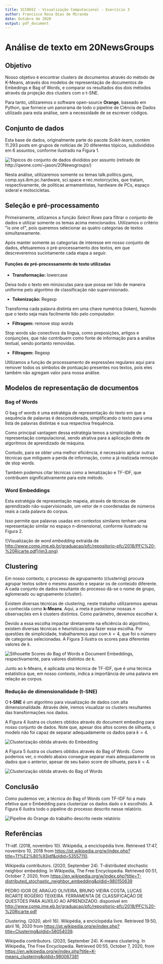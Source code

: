 ```yaml
---
title: SCC0652 - Visualização Computacional - Exercício 3
author: Francisco Rosa Dias de Miranda
date: Outubro de 2020
output: pdf_document
---
```


# Análise de texto em 20NewsGroups

## Objetivo

Nosso objetivo é encontrar clusters de documentos através do método de K-Means, através dos modelos de representação de documentos de Embedings e Bag of Words, e comparar os resultados dos dois métodos através da projeção dos clusters com o t-SNE.

Para tanto, utilizaremos o software open-source **Orange**, baseado em Python, que fornece um panorama de todo o pipeline de Ciência de Dados utilizado para esta análise, sem a necessidade de se escrever códigos.


## Conjunto de dados

Esta base de dados, originalmente parte do pacote *Scikit-learn*, contém 11.293 posts em grupos de notícias de 20 diferentes tópicos, subdivididos em 6 assuntos, conforme ilustrado na Figura 1.

![Tópicos do conjunto de dados divididos por assunto (retirado de http://qwone.com/~jason/20Newsgroups/)](im1.png)

Nesta análise, utilizaremos somente os temas talk.politics.guns, comp.sys.ibm.pc.hardware, sci.space e rec.motorcycles, que tratam, respectivamente, de políticas armamentistas, hardware de PCs, espaço sideral e motocicletas.


##  Seleção e pré-processamento

Primeiramente, utilizamos a função *Select Rows* para filtrar o conjunto de dados e utilizar somente os temas acima mencionados. Utilizamos o critério "is one of", pois queremos selecionar as quatro categorias de textos simultaneamente.

Após manter somente as categorias de interesse em nosso conjunto de dados, efetuaremos o pré-processamento dos textos, em que descreveremos sucintamente cada etapa a seguir.

#### Funções de pré-processamento de texto utilizadas

- **Transformação:** lowercase

Deixa todo o texto em minúsculas para que possa ser lido de maneira uniforme pelo algoritmo de classificação não supervisionado.

- **Tokenização:** Regexp

Transforma cada palavra distinta em uma chave numérica (token), fazendo que o texto seja mais facilmente lido pelo computador.

- **Filtragem:** remove stop words
  
Stop words são conectivos da língua, como preposições, artigos e conjunções, que não contribuem como fonte de informação para a análise textual, sendo portanto removidas.

- **Filtragem:** Regexp

Utilizamos a função de processamento de expressões regulares aqui para remover todos os símbolos de pontuação presentes nos textos, pois eles também não agregam valor para nossa análise.

## Modelos de representação de documentos

### Bag of Words

O bag of words é uma estratégia de representação do texto em que a sequência de palavras é desconsiderada, simplificando o texto para uma lista de palavras distintas e sua respectiva frequência.

Como principal vantagem dessa estratégia temos a simplicidade de representação computacional, sendo atrativa para a aplicação direta de algoritmos de aprendizado de máquina.

Contudo, para se obter uma melhor eficiência, é necessário aplicar outras técnicas que mitiguem a perda de informação, como a já realizada remoção de stop words.

Também podemos citar técnicas como a lematização e TF-IDF, que contribuem significativamente para este método.

### Word Embeddings

Esta estratégia de representação mapeia, através de técnicas de aprendizado não-supervisionado, um vetor de $n$ coordenadas de números reais a cada palavra do corpus.

Isso permite que palavras usadas em contextos similares tenham uma representação similar no espaço $n$-dimensional, conforme ilustrado na Figura 2.

![Visualização de *word embedding* extraída de http://www.comp.ime.eb.br/graduacao/pfc/repositorio-pfc/2018/PFC%20-%20Ricarte.pdf](im3.png)

## Clustering

Em nosso contexto, o processo de agrupamento (clustering) procura agrupar textos sobre o mesmo assunto e separar os de conteúdo diferente. A cada conjunto de dados resultante do processo dá-se o nome de grupo, aglomerado ou agrupamento (cluster).

Existem diversas técnicas de clustering, neste trabalho utilizaremos apenas a conhecida como **k-Means**. Aqui, a meta é particionar nossas $n$ observações em $k$ clusters distintos. Como parâmetro, devemos escolher $k$. 

Devido a essa escolha impactar diretamente na eficiência do algorítimo, existem diversas técnicas e heurísticas para fazer essa escolha. Por questões de simplicidade, trabalharemos aqui com $k=4$, que foi o número de categorias selecionadas. A Figura 3 ilustra os scores para diferentes valores de $k$.

![Silhouette Scores do Bag of Words e Document Embeddings, respectivamente, para valores distintos de $k$.](im4.png)

Junto ao k-Means, é aplicada uma técnica de TF-IDF, que é uma técnica estatística que, em nosso contexto, indica a importância de uma palavra em relação ao corpus.

### Redução de dimensionalidade (t-SNE)

O **t-SNE** é um algoritmo para visualização de dados com alta dimensionalidade. Através dele, iremos visualizar os clusters resultantes das transformações nos dados.

A Figura 4 ilustra os clusters obtidos através do document embeding para nosso conjunto de dados. Note que, apesar dos altos scores de silhueta, o modelo não foi capaz de separar adequadamente os dados para $k=4$.

![Clusterização obtida através do Embedding](im5.png)

A Figura 5 ilustra os clusters obtidos através do Bag of Words. Como podemos ver, o modelo abaixo consegue separar mais adequadamente os dados que o anterior, apesar de seu baixo score de silhueta, para $k=4$.
 
![Clusterização obtida através do Bag of Words](im6.png)

## Conclusão

Como pudemos ver, a técnica do Bag of Words com TF-IDF foi a mais efetiva que o Embedding para clusterizar os dados dado o $k$ escolhido. A Figura 6 ilustra todo o pipeline do processo descrito nesse relatório.

![Pipeline do Orange do trabalho descrito neste relatório](im7.png)


## Referências

Tf–idf. (2018, novembro 10). Wikipédia, a enciclopédia livre. Retrieved 17:47, novembro 10, 2018 from https://pt.wikipedia.org/w/index.php?title=Tf%E2%80%93idf&oldid=53557110. 

Wikipedia contributors. (2020, September 24). T-distributed stochastic neighbor embedding. In Wikipedia, The Free Encyclopedia. Retrieved 00:51, October 7, 2020, from https://en.wikipedia.org/w/index.php?title=T-distributed_stochastic_neighbor_embedding&oldid=980150639

PEDRO IGOR DE ARAÚJO OLIVEIRA, BRUNO VIEIRA COSTA, LUCAS RICARTE ROGÉRIO TEIXEIRA. FERRAMENTA DE CLASSIFICAÇÃO DE QUESTÕES PARA AUXÍLIO AO APRENDIZADO. disponível em http://www.comp.ime.eb.br/graduacao/pfc/repositorio-pfc/2018/PFC%20-%20Ricarte.pdf

Clustering. (2020, abril 16). Wikipédia, a enciclopédia livre. Retrieved 19:50, abril 16, 2020 from https://pt.wikipedia.org/w/index.php?title=Clustering&oldid=58054039. 

Wikipedia contributors. (2020, September 24). K-means clustering. In Wikipedia, The Free Encyclopedia. Retrieved 00:55, October 7, 2020, from https://en.wikipedia.org/w/index.php?title=K-means_clustering&oldid=980067381

